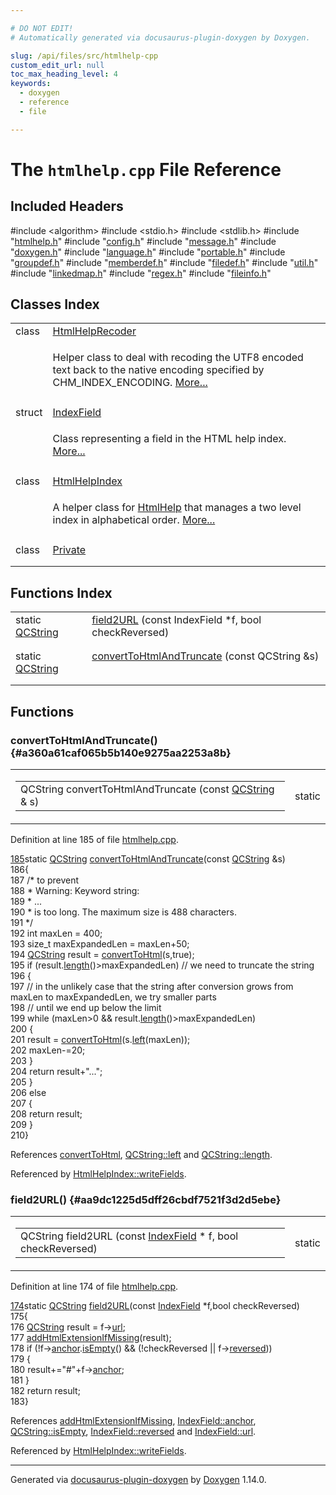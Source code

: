 ```yaml
---

# DO NOT EDIT!
# Automatically generated via docusaurus-plugin-doxygen by Doxygen.

slug: /api/files/src/htmlhelp-cpp
custom_edit_url: null
toc_max_heading_level: 4
keywords:
  - doxygen
  - reference
  - file

---
```


<div class="doxyPage">

# The `htmlhelp.cpp` File Reference



## Included Headers

<div class="doxyIncludesList">#include &lt;algorithm&gt;
#include &lt;stdio.h&gt;
#include &lt;stdlib.h&gt;
#include "<a href="/web-doxygen/docs/api/files/src/htmlhelp-h">htmlhelp.h</a>"
#include "<a href="/web-doxygen/docs/api/files/src/config-h">config.h</a>"
#include "<a href="/web-doxygen/docs/api/files/src/message-h">message.h</a>"
#include "<a href="/web-doxygen/docs/api/files/src/doxygen-h">doxygen.h</a>"
#include "<a href="/web-doxygen/docs/api/files/src/language-h">language.h</a>"
#include "<a href="/web-doxygen/docs/api/files/src/portable-h">portable.h</a>"
#include "<a href="/web-doxygen/docs/api/files/src/groupdef-h">groupdef.h</a>"
#include "<a href="/web-doxygen/docs/api/files/src/memberdef-h">memberdef.h</a>"
#include "<a href="/web-doxygen/docs/api/files/src/filedef-h">filedef.h</a>"
#include "<a href="/web-doxygen/docs/api/files/src/util-h">util.h</a>"
#include "<a href="/web-doxygen/docs/api/files/src/linkedmap-h">linkedmap.h</a>"
#include "<a href="/web-doxygen/docs/api/files/src/regex-h">regex.h</a>"
#include "<a href="/web-doxygen/docs/api/files/src/fileinfo-h">fileinfo.h</a>"
</div>

## Classes Index

<table class="doxyMembersIndex">

<tr class="doxyMemberIndexItem">
<td class="doxyMemberIndexItemType" align="left" valign="top">class</td>
<td class="doxyMemberIndexItemName" align="left" valign="top"><a href="/web-doxygen/docs/api/classes/htmlhelprecoder">HtmlHelpRecoder</a></td>
</tr>
<tr class="doxyMemberIndexDescription">
<td class="doxyMemberIndexDescriptionLeft"></td>
<td class="doxyMemberIndexDescriptionRight">
<p>Helper class to deal with recoding the UTF8 encoded text back to the native encoding specified by CHM_INDEX_ENCODING. <a href="/web-doxygen/docs/api/classes/htmlhelprecoder/#details">More...</a></p>
</td>
</tr>
<tr class="doxyMemberIndexSeparator">
<td class="doxyMemberIndexSeparator" colspan="2"></td>
</tr>

<tr class="doxyMemberIndexItem">
<td class="doxyMemberIndexItemType" align="left" valign="top">struct</td>
<td class="doxyMemberIndexItemName" align="left" valign="top"><a href="/web-doxygen/docs/api/structs/indexfield">IndexField</a></td>
</tr>
<tr class="doxyMemberIndexDescription">
<td class="doxyMemberIndexDescriptionLeft"></td>
<td class="doxyMemberIndexDescriptionRight">
<p>Class representing a field in the HTML help index. <a href="/web-doxygen/docs/api/structs/indexfield/#details">More...</a></p>
</td>
</tr>
<tr class="doxyMemberIndexSeparator">
<td class="doxyMemberIndexSeparator" colspan="2"></td>
</tr>

<tr class="doxyMemberIndexItem">
<td class="doxyMemberIndexItemType" align="left" valign="top">class</td>
<td class="doxyMemberIndexItemName" align="left" valign="top"><a href="/web-doxygen/docs/api/classes/htmlhelpindex">HtmlHelpIndex</a></td>
</tr>
<tr class="doxyMemberIndexDescription">
<td class="doxyMemberIndexDescriptionLeft"></td>
<td class="doxyMemberIndexDescriptionRight">
<p>A helper class for <a href="/web-doxygen/docs/api/classes/htmlhelp">HtmlHelp</a> that manages a two level index in alphabetical order. <a href="/web-doxygen/docs/api/classes/htmlhelpindex/#details">More...</a></p>
</td>
</tr>
<tr class="doxyMemberIndexSeparator">
<td class="doxyMemberIndexSeparator" colspan="2"></td>
</tr>

<tr class="doxyMemberIndexItem">
<td class="doxyMemberIndexItemType" align="left" valign="top">class</td>
<td class="doxyMemberIndexItemName" align="left" valign="top"><a href="/web-doxygen/docs/api/classes/htmlhelp/private">Private</a></td>
</tr>
<tr class="doxyMemberIndexDescription">
<td class="doxyMemberIndexDescriptionLeft"></td>
<td class="doxyMemberIndexDescriptionRight">
</td>
</tr>
<tr class="doxyMemberIndexSeparator">
<td class="doxyMemberIndexSeparator" colspan="2"></td>
</tr>

</table>

## Functions Index

<table class="doxyMembersIndex">

<tr class="doxyMemberIndexItem">
<td class="doxyMemberIndexItemType" align="left" valign="top">static <a href="/web-doxygen/docs/api/classes/qcstring">QCString</a></td>
<td class="doxyMemberIndexItemName" align="left" valign="top"><a href="#aa9dc1225d5dff26cbdf7521f3d2d5ebe">field2URL</a> (const IndexField *f, bool checkReversed)</td>
</tr>
<tr class="doxyMemberIndexDescription">
<td class="doxyMemberIndexDescriptionLeft"></td>
<td class="doxyMemberIndexDescriptionRight">
</td>
</tr>
<tr class="doxyMemberIndexSeparator">
<td class="doxyMemberIndexSeparator" colspan="2"></td>
</tr>

<tr class="doxyMemberIndexItem">
<td class="doxyMemberIndexItemType" align="left" valign="top">static <a href="/web-doxygen/docs/api/classes/qcstring">QCString</a></td>
<td class="doxyMemberIndexItemName" align="left" valign="top"><a href="#a360a61caf065b5b140e9275aa2253a8b">convertToHtmlAndTruncate</a> (const QCString &amp;s)</td>
</tr>
<tr class="doxyMemberIndexDescription">
<td class="doxyMemberIndexDescriptionLeft"></td>
<td class="doxyMemberIndexDescriptionRight">
</td>
</tr>
<tr class="doxyMemberIndexSeparator">
<td class="doxyMemberIndexSeparator" colspan="2"></td>
</tr>

</table>


<div class="doxySectionDef">

## Functions

### convertToHtmlAndTruncate() {#a360a61caf065b5b140e9275aa2253a8b}

<div class="doxyMemberItem">
<div class="doxyMemberProto">
<table class="doxyMemberLabels">
<tr class="doxyMemberLabels">
<td class="doxyMemberLabelsLeft">
<table class="doxyMemberName">
<tr>
<td class="doxyMemberName">QCString convertToHtmlAndTruncate (const <a href="/web-doxygen/docs/api/classes/qcstring">QCString</a> &amp; s)</td>
</tr>
</table>
</td>
<td class="doxyMemberLabelsRight">
<span class="doxyMemberLabels">
<span class="doxyMemberLabel static">static</span>
</span>
</td>
</tr>
</table>
</div>
<div class="doxyMemberDoc">



<p>Definition at line 185 of file <a href="/web-doxygen/docs/api/files/src/htmlhelp-cpp">htmlhelp.cpp</a>.</p>


<div class="doxyProgramListing">

<div class="doxyCodeLine"><span class="doxyLineNumber"><a href="#a360a61caf065b5b140e9275aa2253a8b">185</a></span><span class="doxyLineContent"><span class="doxyHighlightKeyword">static</span><span class="doxyHighlight"> <a href="/web-doxygen/docs/api/classes/qcstring">QCString</a> <a href="#a360a61caf065b5b140e9275aa2253a8b">convertToHtmlAndTruncate</a>(</span><span class="doxyHighlightKeyword">const</span><span class="doxyHighlight"> <a href="/web-doxygen/docs/api/classes/qcstring">QCString</a> &amp;s)</span></span></div>
<div class="doxyCodeLine"><span class="doxyLineNumber">186</span><span class="doxyLineContent"><span class="doxyHighlight">{</span></span></div>
<div class="doxyCodeLine"><span class="doxyLineNumber">187</span><span class="doxyLineContent"><span class="doxyHighlight">  </span><span class="doxyHighlightComment">/* to prevent</span></span></div>
<div class="doxyCodeLine"><span class="doxyLineNumber">188</span><span class="doxyLineContent"><span class="doxyHighlightComment">   *  Warning: Keyword string:</span></span></div>
<div class="doxyCodeLine"><span class="doxyLineNumber">189</span><span class="doxyLineContent"><span class="doxyHighlightComment">   *    ...</span></span></div>
<div class="doxyCodeLine"><span class="doxyLineNumber">190</span><span class="doxyLineContent"><span class="doxyHighlightComment">   *  is too long.  The maximum size is 488 characters.</span></span></div>
<div class="doxyCodeLine"><span class="doxyLineNumber">191</span><span class="doxyLineContent"><span class="doxyHighlightComment">   */</span></span></div>
<div class="doxyCodeLine"><span class="doxyLineNumber">192</span><span class="doxyLineContent"><span class="doxyHighlight">  </span><span class="doxyHighlightKeywordType">int</span><span class="doxyHighlight"> maxLen = 400;</span></span></div>
<div class="doxyCodeLine"><span class="doxyLineNumber">193</span><span class="doxyLineContent"><span class="doxyHighlight">  </span><span class="doxyHighlightKeywordType">size_t</span><span class="doxyHighlight"> maxExpandedLen = maxLen+50;</span></span></div>
<div class="doxyCodeLine"><span class="doxyLineNumber">194</span><span class="doxyLineContent"><span class="doxyHighlight">  <a href="/web-doxygen/docs/api/classes/qcstring">QCString</a> result = <a href="/web-doxygen/docs/api/files/src/util-cpp/#a2a3368111f86b401c8f223cd7374b5ac">convertToHtml</a>(s,</span><span class="doxyHighlightKeyword">true</span><span class="doxyHighlight">);</span></span></div>
<div class="doxyCodeLine"><span class="doxyLineNumber">195</span><span class="doxyLineContent"><span class="doxyHighlight">  </span><span class="doxyHighlightKeywordFlow">if</span><span class="doxyHighlight"> (result.<a href="/web-doxygen/docs/api/classes/qcstring/#a16362990092a086b505e08f102df4dff">length</a>()&gt;maxExpandedLen) </span><span class="doxyHighlightComment">// we need to truncate the string</span></span></div>
<div class="doxyCodeLine"><span class="doxyLineNumber">196</span><span class="doxyLineContent"><span class="doxyHighlight">  {</span></span></div>
<div class="doxyCodeLine"><span class="doxyLineNumber">197</span><span class="doxyLineContent"><span class="doxyHighlight">    </span><span class="doxyHighlightComment">// in the unlikely case that the string after conversion grows from maxLen to maxExpandedLen, we try smaller parts</span></span></div>
<div class="doxyCodeLine"><span class="doxyLineNumber">198</span><span class="doxyLineContent"><span class="doxyHighlight">    </span><span class="doxyHighlightComment">// until we end up below the limit</span></span></div>
<div class="doxyCodeLine"><span class="doxyLineNumber">199</span><span class="doxyLineContent"><span class="doxyHighlight">    </span><span class="doxyHighlightKeywordFlow">while</span><span class="doxyHighlight"> (maxLen&gt;0 &amp;&amp; result.<a href="/web-doxygen/docs/api/classes/qcstring/#a16362990092a086b505e08f102df4dff">length</a>()&gt;maxExpandedLen)</span></span></div>
<div class="doxyCodeLine"><span class="doxyLineNumber">200</span><span class="doxyLineContent"><span class="doxyHighlight">    {</span></span></div>
<div class="doxyCodeLine"><span class="doxyLineNumber">201</span><span class="doxyLineContent"><span class="doxyHighlight">      result = <a href="/web-doxygen/docs/api/files/src/util-cpp/#a2a3368111f86b401c8f223cd7374b5ac">convertToHtml</a>(s.<a href="/web-doxygen/docs/api/classes/qcstring/#aecf8b66312c4e97333219cc344c11a4f">left</a>(maxLen));</span></span></div>
<div class="doxyCodeLine"><span class="doxyLineNumber">202</span><span class="doxyLineContent"><span class="doxyHighlight">      maxLen-=20;</span></span></div>
<div class="doxyCodeLine"><span class="doxyLineNumber">203</span><span class="doxyLineContent"><span class="doxyHighlight">    }</span></span></div>
<div class="doxyCodeLine"><span class="doxyLineNumber">204</span><span class="doxyLineContent"><span class="doxyHighlight">    </span><span class="doxyHighlightKeywordFlow">return</span><span class="doxyHighlight"> result+</span><span class="doxyHighlightStringLiteral">"..."</span><span class="doxyHighlight">;</span></span></div>
<div class="doxyCodeLine"><span class="doxyLineNumber">205</span><span class="doxyLineContent"><span class="doxyHighlight">  }</span></span></div>
<div class="doxyCodeLine"><span class="doxyLineNumber">206</span><span class="doxyLineContent"><span class="doxyHighlight">  </span><span class="doxyHighlightKeywordFlow">else</span></span></div>
<div class="doxyCodeLine"><span class="doxyLineNumber">207</span><span class="doxyLineContent"><span class="doxyHighlight">  {</span></span></div>
<div class="doxyCodeLine"><span class="doxyLineNumber">208</span><span class="doxyLineContent"><span class="doxyHighlight">    </span><span class="doxyHighlightKeywordFlow">return</span><span class="doxyHighlight"> result;</span></span></div>
<div class="doxyCodeLine"><span class="doxyLineNumber">209</span><span class="doxyLineContent"><span class="doxyHighlight">  }</span></span></div>
<div class="doxyCodeLine"><span class="doxyLineNumber">210</span><span class="doxyLineContent"><span class="doxyHighlight">}</span></span></div>

</div>


<p>References <a href="/web-doxygen/docs/api/files/src/util-cpp/#a2a3368111f86b401c8f223cd7374b5ac">convertToHtml</a>, <a href="/web-doxygen/docs/api/classes/qcstring/#aecf8b66312c4e97333219cc344c11a4f">QCString::left</a> and <a href="/web-doxygen/docs/api/classes/qcstring/#a16362990092a086b505e08f102df4dff">QCString::length</a>.</p>


<p>Referenced by <a href="/web-doxygen/docs/api/classes/htmlhelpindex/#a90f49f18773a8f5949d7908575996e71">HtmlHelpIndex::writeFields</a>.</p>

</div>
</div>

### field2URL() {#aa9dc1225d5dff26cbdf7521f3d2d5ebe}

<div class="doxyMemberItem">
<div class="doxyMemberProto">
<table class="doxyMemberLabels">
<tr class="doxyMemberLabels">
<td class="doxyMemberLabelsLeft">
<table class="doxyMemberName">
<tr>
<td class="doxyMemberName">QCString field2URL (const <a href="/web-doxygen/docs/api/structs/indexfield">IndexField</a> * f, bool checkReversed)</td>
</tr>
</table>
</td>
<td class="doxyMemberLabelsRight">
<span class="doxyMemberLabels">
<span class="doxyMemberLabel static">static</span>
</span>
</td>
</tr>
</table>
</div>
<div class="doxyMemberDoc">



<p>Definition at line 174 of file <a href="/web-doxygen/docs/api/files/src/htmlhelp-cpp">htmlhelp.cpp</a>.</p>


<div class="doxyProgramListing">

<div class="doxyCodeLine"><span class="doxyLineNumber"><a href="#aa9dc1225d5dff26cbdf7521f3d2d5ebe">174</a></span><span class="doxyLineContent"><span class="doxyHighlightKeyword">static</span><span class="doxyHighlight"> <a href="/web-doxygen/docs/api/classes/qcstring">QCString</a> <a href="#aa9dc1225d5dff26cbdf7521f3d2d5ebe">field2URL</a>(</span><span class="doxyHighlightKeyword">const</span><span class="doxyHighlight"> <a href="/web-doxygen/docs/api/structs/indexfield">IndexField</a> *f,</span><span class="doxyHighlightKeywordType">bool</span><span class="doxyHighlight"> checkReversed)</span></span></div>
<div class="doxyCodeLine"><span class="doxyLineNumber">175</span><span class="doxyLineContent"><span class="doxyHighlight">{</span></span></div>
<div class="doxyCodeLine"><span class="doxyLineNumber">176</span><span class="doxyLineContent"><span class="doxyHighlight">  <a href="/web-doxygen/docs/api/classes/qcstring">QCString</a> result = f-&gt;<a href="/web-doxygen/docs/api/structs/indexfield/#acc522969a4da3f635cce4bf571fdc9a0">url</a>;</span></span></div>
<div class="doxyCodeLine"><span class="doxyLineNumber">177</span><span class="doxyLineContent"><span class="doxyHighlight">  <a href="/web-doxygen/docs/api/files/src/util-cpp/#afeb116177e3265cffe5a3b810461194f">addHtmlExtensionIfMissing</a>(result);</span></span></div>
<div class="doxyCodeLine"><span class="doxyLineNumber">178</span><span class="doxyLineContent"><span class="doxyHighlight">  </span><span class="doxyHighlightKeywordFlow">if</span><span class="doxyHighlight"> (!f-&gt;<a href="/web-doxygen/docs/api/structs/indexfield/#a9de1890d236dd42b05b310638cfeda4b">anchor</a>.<a href="/web-doxygen/docs/api/classes/qcstring/#a621c4090d69ad7d05ef8e5234376c3d8">isEmpty</a>() &amp;&amp; (!checkReversed || f-&gt;<a href="/web-doxygen/docs/api/structs/indexfield/#a9cc482f75f35d70933dad31551f31b45">reversed</a>))</span></span></div>
<div class="doxyCodeLine"><span class="doxyLineNumber">179</span><span class="doxyLineContent"><span class="doxyHighlight">  {</span></span></div>
<div class="doxyCodeLine"><span class="doxyLineNumber">180</span><span class="doxyLineContent"><span class="doxyHighlight">    result+=</span><span class="doxyHighlightStringLiteral">"#"</span><span class="doxyHighlight">+f-&gt;<a href="/web-doxygen/docs/api/structs/indexfield/#a9de1890d236dd42b05b310638cfeda4b">anchor</a>;</span></span></div>
<div class="doxyCodeLine"><span class="doxyLineNumber">181</span><span class="doxyLineContent"><span class="doxyHighlight">  }</span></span></div>
<div class="doxyCodeLine"><span class="doxyLineNumber">182</span><span class="doxyLineContent"><span class="doxyHighlight">  </span><span class="doxyHighlightKeywordFlow">return</span><span class="doxyHighlight"> result;</span></span></div>
<div class="doxyCodeLine"><span class="doxyLineNumber">183</span><span class="doxyLineContent"><span class="doxyHighlight">}</span></span></div>

</div>


<p>References <a href="/web-doxygen/docs/api/files/src/util-cpp/#afeb116177e3265cffe5a3b810461194f">addHtmlExtensionIfMissing</a>, <a href="/web-doxygen/docs/api/structs/indexfield/#a9de1890d236dd42b05b310638cfeda4b">IndexField::anchor</a>, <a href="/web-doxygen/docs/api/classes/qcstring/#a621c4090d69ad7d05ef8e5234376c3d8">QCString::isEmpty</a>, <a href="/web-doxygen/docs/api/structs/indexfield/#a9cc482f75f35d70933dad31551f31b45">IndexField::reversed</a> and <a href="/web-doxygen/docs/api/structs/indexfield/#acc522969a4da3f635cce4bf571fdc9a0">IndexField::url</a>.</p>


<p>Referenced by <a href="/web-doxygen/docs/api/classes/htmlhelpindex/#a90f49f18773a8f5949d7908575996e71">HtmlHelpIndex::writeFields</a>.</p>

</div>
</div>

</div>

<hr/>

<p class="doxyGeneratedBy">Generated via <a href="https://github.com/xpack/docusaurus-plugin-doxygen">docusaurus-plugin-doxygen</a> by <a href="https://www.doxygen.nl">Doxygen</a> 1.14.0.</p>

</div>

